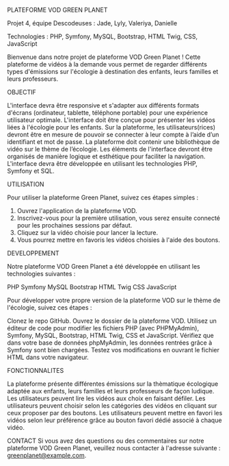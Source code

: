 PLATEFORME VOD GREEN PLANET

Projet 4, équipe Descodeuses : Jade, Lyly, Valeriya, Danielle

Technologies : PHP, Symfony, MySQL, Bootstrap, HTML Twig, CSS, JavaScript

Bienvenue dans notre projet de plateforme VOD Green Planet ! 
Cette plateforme de vidéos à la demande vous permet de regarder différents types d'émissions sur l'écologie à destination des enfants, leurs familles et leurs professeurs.

OBJECTIF

L'interface devra être responsive et s'adapter aux différents formats d'écrans (ordinateur, tablette, téléphone portable) pour une expérience utilisateur optimale. 
L'interface doit être conçue pour présenter les vidéos liées à l'écologie pour les enfants. 
Sur la plateforme, les utilisateurs(rices) devront être en mesure de
pouvoir se connecter à leur compte à l’aide d’un identifiant et mot de
passe. La plateforme doit contenir une bibliothèque de vidéo sur le
thème de l’écologie. Les éléments de l'interface devront être organisés de manière logique et esthétique pour faciliter la navigation. 
L'interface devra être développée en utilisant les technologies PHP, Symfony et SQL.

UTILISATION

Pour utiliser la plateforme Green Planet, suivez ces étapes simples :

1. Ouvrez l'application de la plateforme VOD.
2. Inscrivez-vous pour la première utilisation, vous serez ensuite connecté pour les prochaines sessions par défaut.
3. Cliquez sur la vidéo choisie pour lancer la lecture.
4. Vous pourrez mettre en favoris les vidéos choisies à l'aide des boutons.

DEVELOPPEMENT

Notre plateforme VOD Green Planet a été développée en utilisant les technologies suivantes :

PHP
Symfony
MySQL
Bootstrap
HTML Twig
CSS
JavaScript

Pour développer votre propre version de la plateforme VOD sur le thème de l'écologie, suivez ces étapes :

Clonez le repo GitHub.
Ouvrez le dossier de la plateforme VOD.
Utilisez un éditeur de code pour modifier les fichiers PHP (avec PHPMyAdmin), Symfony, MySQL, Bootstrap, HTML Twig, CSS et JavaScript.
Vérifiez que dans votre base de données phpMyAdmin, les données rentrées grâce à Symfony sont bien chargées.
Testez vos modifications en ouvrant le fichier HTML dans votre navigateur.

FONCTIONNALITES

La plateforme présente différentes émissions sur la thèmatique écologique adaptée aux enfants, leurs familles et leurs professeurs de façon ludique.
Les utilisateurs peuvent lire les vidéos aux choix en faisant défiler.
Les utilisateurs peuvent choisir selon les catégories des vidéos en cliquant sur ceux proposer par des boutons.
Les utilisateurs peuvent mettre en favori les vidéos selon leur préférence grâce au bouton favori dédié associé à chaque vidéo.

CONTACT
Si vous avez des questions ou des commentaires sur notre plateforme VOD Green Planet, veuillez nous contacter à l'adresse suivante : greenplanet@example.com.
